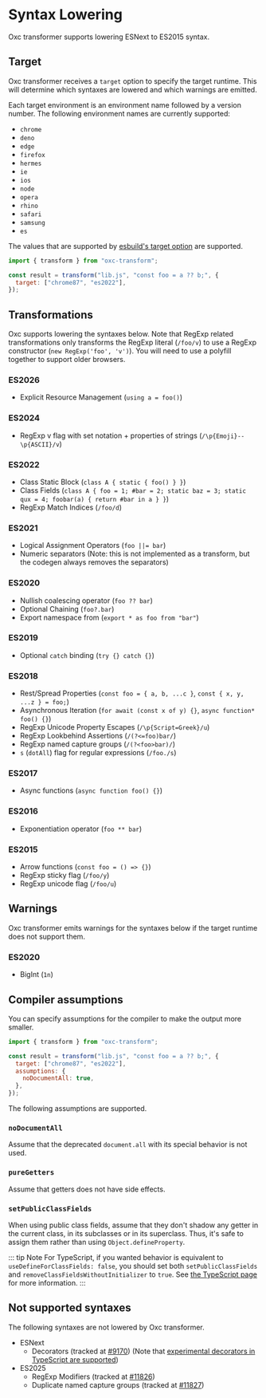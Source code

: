 # Syntax Lowering

Oxc transformer supports lowering ESNext to ES2015 syntax.

## Target

Oxc transformer receives a `target` option to specify the target runtime. This will determine which syntaxes are lowered and which warnings are emitted.

Each target environment is an environment name followed by a version number. The following environment names are currently supported:

- `chrome`
- `deno`
- `edge`
- `firefox`
- `hermes`
- `ie`
- `ios`
- `node`
- `opera`
- `rhino`
- `safari`
- `samsung`
- `es`

The values that are supported by [esbuild's target option](https://esbuild.github.io/api/#target) are supported.

```js
import { transform } from "oxc-transform";

const result = transform("lib.js", "const foo = a ?? b;", {
  target: ["chrome87", "es2022"],
});
```

## Transformations

Oxc supports lowering the syntaxes below. Note that RegExp related transformations only transforms the RegExp literal (`/foo/v`) to use a RegExp constructor (`new RegExp('foo', 'v')`). You will need to use a polyfill together to support older browsers.

### ES2026

- Explicit Resource Management (`using a = foo()`)

### ES2024

- RegExp v flag with set notation + properties of strings (`/\p{Emoji}--\p{ASCII}/v`)

### ES2022

- Class Static Block (`class A { static { foo() } }`)
- Class Fields (`class A { foo = 1; #bar = 2; static baz = 3; static qux = 4; foobar(a) { return #bar in a } }`)
- RegExp Match Indices (`/foo/d`)

### ES2021

- Logical Assignment Operators (`foo ||= bar`)
- Numeric separators (Note: this is not implemented as a transform, but the codegen always removes the separators)

### ES2020

- Nullish coalescing operator (`foo ?? bar`)
- Optional Chaining (`foo?.bar`)
- Export namespace from (`export * as foo from "bar"`)

### ES2019

- Optional `catch` binding (`try {} catch {}`)

### ES2018

- Rest/Spread Properties (`const foo = { a, b, ...c }`, `const { x, y, ...z } = foo;`)
- Asynchronous Iteration (`for await (const x of y) {}`, `async function* foo() {}`)
- RegExp Unicode Property Escapes (`/\p{Script=Greek}/u`)
- RegExp Lookbehind Assertions (`/(?<=foo)bar/`)
- RegExp named capture groups (`/(?<foo>bar)/`)
- `s` (`dotAll`) flag for regular expressions (`/foo./s`)

### ES2017

- Async functions (`async function foo() {}`)

### ES2016

- Exponentiation operator (`foo ** bar`)

### ES2015

- Arrow functions (`const foo = () => {}`)
- RegExp sticky flag (`/foo/y`)
- RegExp unicode flag (`/foo/u`)

## Warnings

Oxc transformer emits warnings for the syntaxes below if the target runtime does not support them.

### ES2020

- BigInt (`1n`)

## Compiler assumptions

You can specify assumptions for the compiler to make the output more smaller.

```js
import { transform } from "oxc-transform";

const result = transform("lib.js", "const foo = a ?? b;", {
  target: ["chrome87", "es2022"],
  assumptions: {
    noDocumentAll: true,
  },
});
```

The following assumptions are supported.

### `noDocumentAll`

Assume that the deprecated `document.all` with its special behavior is not used.

### `pureGetters`

Assume that getters does not have side effects.

### `setPublicClassFields`

When using public class fields, assume that they don't shadow any getter in the current class,
in its subclasses or in its superclass. Thus, it's safe to assign them rather than using `Object.defineProperty`.

::: tip Note
For TypeScript, if you wanted behavior is equivalent to `useDefineForClassFields: false`,
you should set both `setPublicClassFields` and `removeClassFieldsWithoutInitializer` to `true`.
See [the TypeScript page](./typescript#useDefineForClassFields) for more information.
:::

## Not supported syntaxes

The following syntaxes are not lowered by Oxc transformer.

- ESNext
  - Decorators (tracked at [#9170](https://github.com/oxc-project/oxc/issues/9170)) (Note that [experimental decorators in TypeScript are supported](./typescript#decorators))
- ES2025
  - RegExp Modifiers (tracked at [#11826](https://github.com/oxc-project/oxc/issues/11826))
  - Duplicate named capture groups (tracked at [#11827](https://github.com/oxc-project/oxc/issues/11827))
